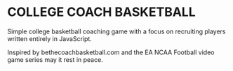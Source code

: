 # COLLEGE COACH BASKETBALL

Simple college basketball coaching game with a focus on recruiting players written entirely in JavaScript.

Inspired by bethecoachbasketball.com and the EA NCAA Football video game series may it rest in peace.
